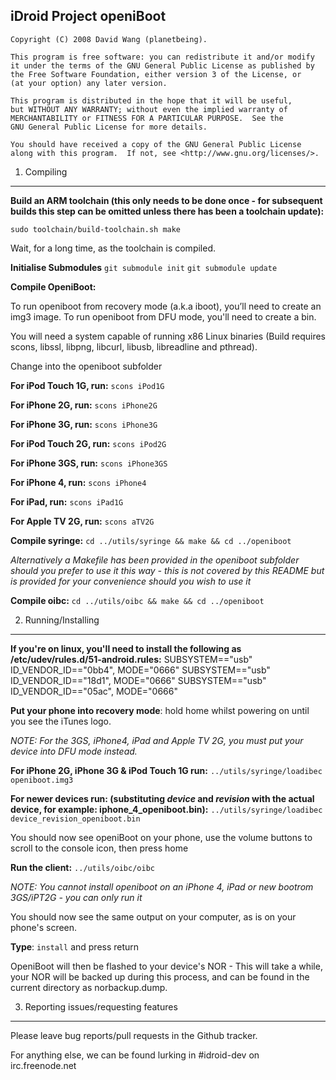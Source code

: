 iDroid Project openiBoot
---------------------------------------------------
	Copyright (C) 2008 David Wang (planetbeing).

    This program is free software: you can redistribute it and/or modify
    it under the terms of the GNU General Public License as published by
    the Free Software Foundation, either version 3 of the License, or
    (at your option) any later version.

    This program is distributed in the hope that it will be useful,
    but WITHOUT ANY WARRANTY; without even the implied warranty of
    MERCHANTABILITY or FITNESS FOR A PARTICULAR PURPOSE.  See the
    GNU General Public License for more details.

    You should have received a copy of the GNU General Public License
    along with this program.  If not, see <http://www.gnu.org/licenses/>.

1. Compiling
---------------------------------------------------
**Build an ARM toolchain (this only needs to be done once - for subsequent builds this step can be omitted unless there has been a toolchain update):**

`sudo toolchain/build-toolchain.sh make`
	
Wait, for a long time, as the toolchain is compiled.

**Initialise Submodules**
`git submodule init`
`git submodule update`

**Compile OpeniBoot:**

To run openiboot from recovery mode (a.k.a iboot), you’ll need to create an img3 image.
To run openiboot from DFU mode, you'll need to create a bin.

You will need a system capable of running x86 Linux binaries (Build requires scons, libssl, libpng, libcurl, libusb, libreadline and pthread). 

Change into the openiboot subfolder

**For iPod Touch 1G, run:**
`scons iPod1G`

**For iPhone 2G, run:**
`scons iPhone2G`

**For iPhone 3G, run:**
`scons iPhone3G`

**For iPod Touch 2G, run:**
`scons iPod2G`

**For iPhone 3GS, run:**
`scons iPhone3GS`

**For iPhone 4, run:**
`scons iPhone4`

**For iPad, run:**
`scons iPad1G`

**For Apple TV 2G, run:**
`scons aTV2G`

**Compile syringe:**
`cd ../utils/syringe && make && cd ../openiboot`

*Alternatively a Makefile has been provided in the openiboot subfolder should you prefer to use it this way - this is not covered by this README but is provided for your convenience should you wish to use it*

**Compile oibc:**
`cd ../utils/oibc && make && cd ../openiboot`

2. Running/Installing
---------------------------------------------------
**If you're on linux, you'll need to install the following as /etc/udev/rules.d/51-android.rules:**
	SUBSYSTEM=="usb" ID_VENDOR_ID=="0bb4", MODE="0666"
	SUBSYSTEM=="usb" ID_VENDOR_ID=="18d1", MODE="0666"
	SUBSYSTEM=="usb" ID_VENDOR_ID=="05ac", MODE="0666"

**Put your phone into recovery mode**: hold home whilst powering on until you see the iTunes logo.

*NOTE: For the 3GS, iPhone4, iPad and Apple TV 2G, you must put your device into DFU mode instead.*

**For iPhone 2G, iPhone 3G & iPod Touch 1G run:** 
`../utils/syringe/loadibec openiboot.img3`

**For newer devices run: (substituting *device* and *revision* with the actual device, for example: iphone_4_openiboot.bin):**
`../utils/syringe/loadibec device_revision_openiboot.bin`

You should now see openiBoot on your phone, use the volume buttons to scroll to the console icon, then press home

**Run the client:**
`../utils/oibc/oibc`

*NOTE: You cannot install openiboot on an iPhone 4, iPad or new bootrom 3GS/iPT2G - you can only run it*

You should now see the same output on your computer, as is on your phone's screen.

**Type**: 
`install` and press return

OpeniBoot will then be flashed to your device's NOR - This will take a while, your NOR will be backed up during this process, and can be found in the current directory as norbackup.dump.

3. Reporting issues/requesting features
--------------------------------------------------
Please leave bug reports/pull requests in the Github tracker.

For anything else, we can be found lurking in #idroid-dev on irc.freenode.net
